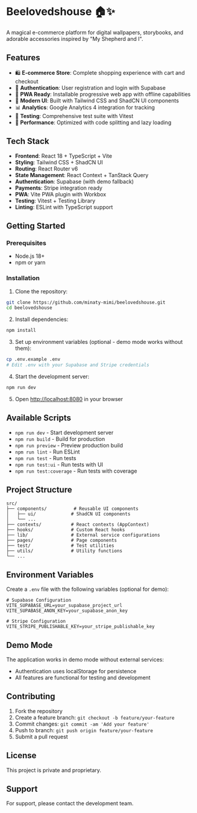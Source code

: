 # Beelovedshouse 🏠✨

A magical e-commerce platform for digital wallpapers, storybooks, and adorable accessories inspired by "My Shepherd and I".

## Features

- 🛍️ **E-commerce Store**: Complete shopping experience with cart and checkout
- 🔐 **Authentication**: User registration and login with Supabase
- 📱 **PWA Ready**: Installable progressive web app with offline capabilities
- 🎨 **Modern UI**: Built with Tailwind CSS and ShadCN UI components
- 📊 **Analytics**: Google Analytics 4 integration for tracking
- 🧪 **Testing**: Comprehensive test suite with Vitest
- 🚀 **Performance**: Optimized with code splitting and lazy loading

## Tech Stack

- **Frontend**: React 18 + TypeScript + Vite
- **Styling**: Tailwind CSS + ShadCN UI
- **Routing**: React Router v6
- **State Management**: React Context + TanStack Query
- **Authentication**: Supabase (with demo fallback)
- **Payments**: Stripe integration ready
- **PWA**: Vite PWA plugin with Workbox
- **Testing**: Vitest + Testing Library
- **Linting**: ESLint with TypeScript support

## Getting Started

### Prerequisites

- Node.js 18+
- npm or yarn

### Installation

1. Clone the repository:
```bash
git clone https://github.com/minaty-mimi/beelovedshouse.git
cd beelovedshouse
```

2. Install dependencies:
```bash
npm install
```

3. Set up environment variables (optional - demo mode works without them):
```bash
cp .env.example .env
# Edit .env with your Supabase and Stripe credentials
```

4. Start the development server:
```bash
npm run dev
```

5. Open [http://localhost:8080](http://localhost:8080) in your browser

## Available Scripts

- `npm run dev` - Start development server
- `npm run build` - Build for production
- `npm run preview` - Preview production build
- `npm run lint` - Run ESLint
- `npm run test` - Run tests
- `npm run test:ui` - Run tests with UI
- `npm run test:coverage` - Run tests with coverage

## Project Structure

```
src/
├── components/          # Reusable UI components
│   ├── ui/             # ShadCN UI components
│   └── ...
├── contexts/           # React contexts (AppContext)
├── hooks/              # Custom React hooks
├── lib/                # External service configurations
├── pages/              # Page components
├── test/               # Test utilities
├── utils/              # Utility functions
└── ...
```

## Environment Variables

Create a `.env` file with the following variables (optional for demo):

```env
# Supabase Configuration
VITE_SUPABASE_URL=your_supabase_project_url
VITE_SUPABASE_ANON_KEY=your_supabase_anon_key

# Stripe Configuration
VITE_STRIPE_PUBLISHABLE_KEY=your_stripe_publishable_key
```

## Demo Mode

The application works in demo mode without external services:
- Authentication uses localStorage for persistence
- All features are functional for testing and development

## Contributing

1. Fork the repository
2. Create a feature branch: `git checkout -b feature/your-feature`
3. Commit changes: `git commit -am 'Add your feature'`
4. Push to branch: `git push origin feature/your-feature`
5. Submit a pull request

## License

This project is private and proprietary.

## Support

For support, please contact the development team.
